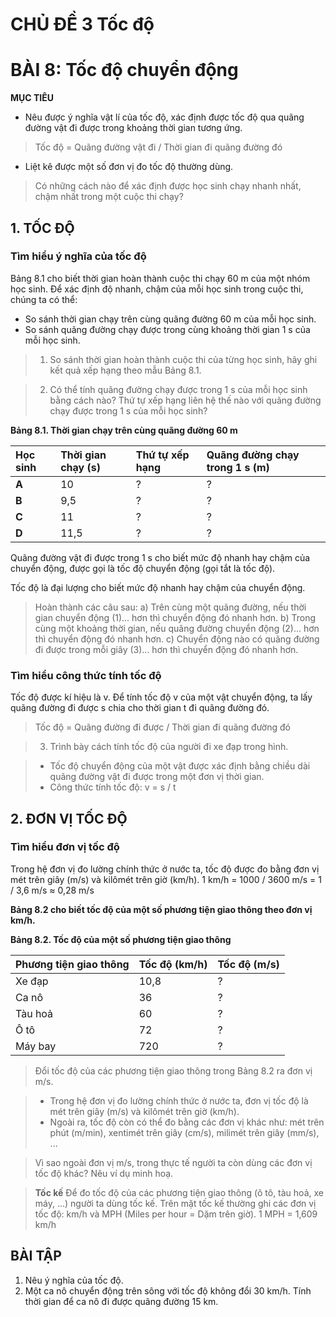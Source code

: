 # CHỦ ĐỀ 3 Tốc độ
# BÀI 8: Tốc độ chuyển động

**MỤC TIÊU**
- Nêu được ý nghĩa vật lí của tốc độ, xác định được tốc độ qua quãng đường vật đi được trong khoảng thời gian tương ứng.
> Tốc độ = Quãng đường vật đi / Thời gian đi quãng đường đó
- Liệt kê được một số đơn vị đo tốc độ thường dùng.

> Có những cách nào để xác định được học sinh chạy nhanh nhất, chậm nhất trong một cuộc thi chạy?

## 1. TỐC ĐỘ
### Tìm hiểu ý nghĩa của tốc độ
Bảng 8.1 cho biết thời gian hoàn thành cuộc thi chạy 60 m của một nhóm học sinh.
Để xác định độ nhanh, chậm của mỗi học sinh trong cuộc thi, chúng ta có thể:
- So sánh thời gian chạy trên cùng quãng đường 60 m của mỗi học sinh.
- So sánh quãng đường chạy được trong cùng khoảng thời gian 1 s của mỗi học sinh.

> 1. So sánh thời gian hoàn thành cuộc thi của từng học sinh, hãy ghi kết quả xếp hạng theo mẫu Bảng 8.1.

> 2. Có thể tính quãng đường chạy được trong 1 s của mỗi học sinh bằng cách nào? Thứ tự xếp hạng liên hệ thế nào với quãng đường chạy được trong 1 s của mỗi học sinh?

**Bảng 8.1. Thời gian chạy trên cùng quãng đường 60 m**

| Học sinh | Thời gian chạy (s) | Thứ tự xếp hạng | Quãng đường chạy trong 1 s (m) |
| :--- | :--- | :--- | :--- |
| **A** | 10 | ? | ? |
| **B** | 9,5 | ? | ? |
| **C** | 11 | ? | ? |
| **D** | 11,5 | ? | ? |

Quãng đường vật đi được trong 1 s cho biết mức độ nhanh hay chậm của chuyển động, được gọi là tốc độ chuyển động (gọi tắt là tốc độ).

Tốc độ là đại lượng cho biết mức độ nhanh hay chậm của chuyển động.

> Hoàn thành các câu sau:
> a) Trên cùng một quãng đường, nếu thời gian chuyển động (1)... hơn thì chuyển động đó nhanh hơn.
> b) Trong cùng một khoảng thời gian, nếu quãng đường chuyển động (2)... hơn thì chuyển động đó nhanh hơn.
> c) Chuyển động nào có quãng đường đi được trong mỗi giây (3)... hơn thì chuyển động đó nhanh hơn.

### Tìm hiểu công thức tính tốc độ
Tốc độ được kí hiệu là v.
Để tính tốc độ v của một vật chuyển động, ta lấy quãng đường đi được s chia cho thời gian t đi quãng đường đó.

> Tốc độ = Quãng đường đi được / Thời gian đi quãng đường đó

> 3. Trình bày cách tính tốc độ của người đi xe đạp trong hình.

> - Tốc độ chuyển động của một vật được xác định bằng chiều dài quãng đường vật đi được trong một đơn vị thời gian.
> - Công thức tính tốc độ:
> v = s / t

## 2. ĐƠN VỊ TỐC ĐỘ
### Tìm hiểu đơn vị tốc độ
Trong hệ đơn vị đo lường chính thức ở nước ta, tốc độ được đo bằng đơn vị mét trên giây (m/s) và kilômét trên giờ (km/h).
1 km/h = 1000 / 3600 m/s = 1 / 3,6 m/s ≈ 0,28 m/s

**Bảng 8.2 cho biết tốc độ của một số phương tiện giao thông theo đơn vị km/h.**

**Bảng 8.2. Tốc độ của một số phương tiện giao thông**

| Phương tiện giao thông | Tốc độ (km/h) | Tốc độ (m/s) |
| :--- | :--- | :--- |
| Xe đạp | 10,8 | ? |
| Ca nô | 36 | ? |
| Tàu hoả | 60 | ? |
| Ô tô | 72 | ? |
| Máy bay | 720 | ? |

> Đổi tốc độ của các phương tiện giao thông trong Bảng 8.2 ra đơn vị m/s.

> - Trong hệ đơn vị đo lường chính thức ở nước ta, đơn vị tốc độ là mét trên giây (m/s) và kilômét trên giờ (km/h).
> - Ngoài ra, tốc độ còn có thể đo bằng các đơn vị khác như: mét trên phút (m/min), xentimét trên giây (cm/s), milimét trên giây (mm/s), ...

> Vì sao ngoài đơn vị m/s, trong thực tế người ta còn dùng các đơn vị tốc độ khác? Nêu ví dụ minh hoạ.

> **Tốc kế**
> Để đo tốc độ của các phương tiện giao thông (ô tô, tàu hoả, xe máy, ...) người ta dùng tốc kế.
> Trên mặt tốc kế thường ghi các đơn vị tốc độ: km/h và MPH (Miles per hour = Dặm trên giờ).
> 1 MPH = 1,609 km/h

## BÀI TẬP

1. Nêu ý nghĩa của tốc độ.
2. Một ca nô chuyển động trên sông với tốc độ không đổi 30 km/h. Tính thời gian để ca nô đi được quãng đường 15 km.
